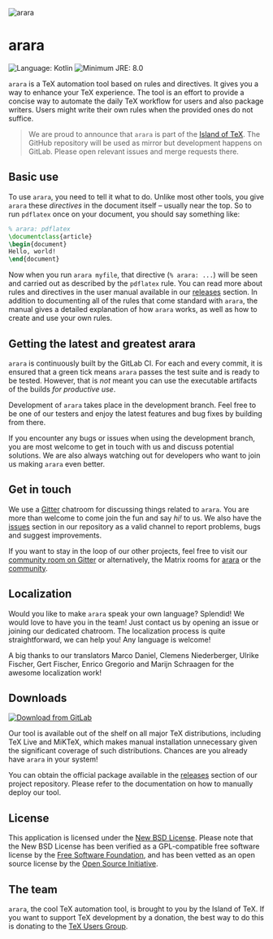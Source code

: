 ![arara](https://i.stack.imgur.com/hjUsN.png)

# arara

![Language: Kotlin](https://img.shields.io/badge/Language-Kotlin-blue.svg?style=flat-square)
![Minimum JRE: 8.0](https://img.shields.io/badge/Minimum_JRE-8-blue.svg?style=flat-square)

`arara` is a TeX automation tool based on rules and directives. It gives you a
way to enhance your TeX experience. The tool is an effort to provide a concise
way to automate the daily TeX workflow for users and also package writers. Users
might write their own rules when the provided ones do not suffice.

> We are proud to announce that `arara` is part of the
> [Island of TeX](https://gitlab.com/islandoftex). The GitHub repository will
> be used as mirror but development happens on GitLab. Please open relevant
> issues and merge requests there.

## Basic use

To use `arara`, you need to tell it what to do. Unlike most other tools, you
give `arara` these _directives_ in the document itself – usually near the top.
So to run `pdflatex` once on your document, you should say something like:

```tex
% arara: pdflatex
\documentclass{article}
\begin{document}
Hello, world!
\end{document}
```

Now when you run `arara myfile`, that directive (`% arara: ...`) will be seen
and carried out as described by the `pdflatex` rule.  You can read more about
rules and directives in the user manual available in our
[releases](https://gitlab.com/islandoftex/arara/-/releases) section. In addition
to documenting all of the rules that come standard with `arara`, the manual
gives a detailed explanation of how `arara` works, as well as how to create and
use your own rules.

## Getting the latest and greatest arara

`arara` is continuously built by the GitLab CI. For each and every commit, it is
ensured that a green tick means `arara` passes the test suite and is ready to
be tested. However, that is *not* meant you can use the executable artifacts of
the builds *for productive use*.

Development of `arara` takes place in the development branch. Feel free to be
one of our testers and enjoy the latest features and bug fixes by building from
there.

If you encounter any bugs or issues when using the development branch, you are
most welcome to get in touch with us and discuss potential solutions. We are
also always watching out for developers who want to join us making `arara` even
better.

## Get in touch

We use a [Gitter](https://gitter.im/Island-of-TeX/arara) chatroom for discussing
things related to `arara`. You are more than welcome to come join the fun and
say *hi!* to us. We also have the
[issues](https://gitlab.com/islandoftex/arara/issues) section in our repository
as a valid channel to report problems, bugs and suggest improvements.

If you want to stay in the loop of our other projects, feel free to visit our
[community room on Gitter](https://gitter.im/Island-of-TeX/community) or
alternatively, the Matrix rooms for
[arara](https://matrix.to/#/!HfEWIEvFtDplCLSQvz:matrix.org?via=matrix.org) or
the [community](https://matrix.to/#/!titTeSvZiqNOvRIKCv:matrix.org?via=matrix.org).

## Localization

Would you like to make `arara` speak your own language? Splendid! We would love
to have you in the team! Just contact us by opening an issue or joining our
dedicated chatroom. The localization process is quite straightforward, we can
help you! Any language is welcome!

A big thanks to our translators Marco Daniel, Clemens Niederberger, Ulrike
Fischer, Gert Fischer, Enrico Gregorio and Marijn Schraagen for the awesome
localization work!

## Downloads

[![Download from GitLab](https://img.shields.io/badge/dynamic/json.svg?color=blue&label=Latest%20release&query=%24.0.name&url=https%3A%2F%2Fgitlab.com%2Fapi%2Fv4%2Fprojects%2F14349047%2Frepository%2Ftags&style=flat-square)](https://gitlab.com/islandoftex/arara/-/releases)

Our tool is available out of the shelf on all major TeX distributions,
including TeX Live and MiKTeX, which makes manual installation unnecessary
given the significant coverage of such distributions. Chances are
you already have `arara` in your system!

You can obtain the official package available in the
[releases](https://gitlab.com/islandoftex/arara/-/releases) section of our
project repository. Please refer to the documentation on how to
manually deploy our tool.

## License

This application is licensed under the
[New BSD License](https://opensource.org/licenses/BSD-3-Clause). Please
note that the New BSD License has been verified as a GPL-compatible free
software license by the [Free Software Foundation](http://www.fsf.org/), and
has been vetted as an open source license by the
[Open Source Initiative](http://www.opensource.org/).

## The team

`arara`, the cool TeX automation tool, is brought to you by the Island of TeX.
If you want to support TeX development by a donation, the best way to do this
is donating to the [TeX Users Group](https://www.tug.org/donate.html).
